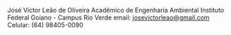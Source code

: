 José Victor Leão de Oliveira
Acadêmico de Engenharia Ambiental
Instituto Federal Goiano - Campus Rio Verde
email: josevictorleao@gmail.com
Celular: (64) 98405-0090
